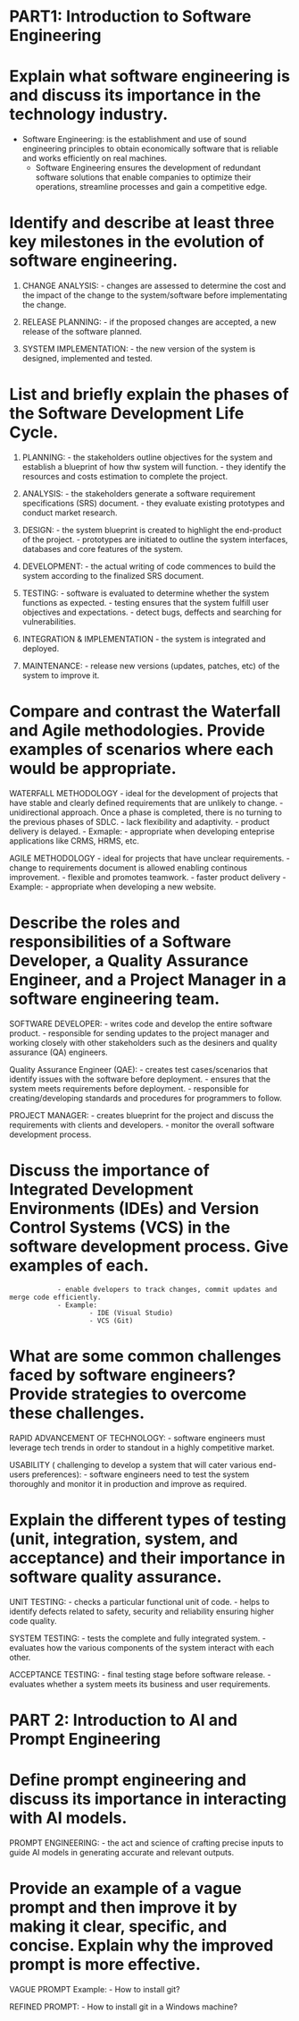 # PART1: Introduction to Software Engineering

# Explain what software engineering is and discuss its importance in the technology industry.
- Software Engineering: is the establishment and use of sound engineering principles to obtain economically software that is reliable and works efficiently on real machines.
    - Software Engineering ensures the development of redundant software solutions that enable companies to optimize their operations, streamline processes and gain a competitive edge.


# Identify and describe at least three key milestones in the evolution of software engineering.
1. CHANGE ANALYSIS:
                - changes are assessed to determine the cost and the impact of the change to the system/software before implementating the change.

2. RELEASE PLANNING:
                - if the proposed changes are accepted, a new release of the software planned.

3. SYSTEM IMPLEMENTATION:
                - the new version of the system is designed, implemented and tested.


# List and briefly explain the phases of the Software Development Life Cycle.
1. PLANNING:
        - the stakeholders outline objectives for the system and establish a blueprint of how thw system will function. 
        - they identify the resources and costs estimation to complete the project.

2. ANALYSIS:
        - the stakeholders generate a software requirement specifications (SRS) document. 
        - they evaluate existing prototypes and conduct market research.

3. DESIGN:
        - the system blueprint is created to highlight the end-product of the project.
        - prototypes are initiated to outline the system interfaces, databases and core features of the system.

4. DEVELOPMENT:
        -  the actual writing of code commences to build the system according to the finalized SRS document.

5. TESTING:
        - software is evaluated to determine whether the system functions as expected. 
        - testing ensures that the system fulfill user objectives and expectations. 
                - detect bugs, deffects and searching for vulnerabilities.

6. INTEGRATION & IMPLEMENTATION
        - the system is integrated and deployed.

7. MAINTENANCE:
        - release new versions (updates, patches, etc) of the system to improve it.


# Compare and contrast the Waterfall and Agile methodologies. Provide examples of scenarios where each would be appropriate.
WATERFALL METHODOLOGY
                - ideal for the development of projects that have stable and clearly defined requirements that are unlikely to change.
                - unidirectional approach. Once a phase is completed, there is no turning to the previous phases of SDLC.
                - lack flexibility and adaptivity.
                - product delivery is delayed.
                - Exmaple:
                        - appropriate when developing enteprise applications like CRMS, HRMS, etc.

AGILE METHODOLOGY
                - ideal for projects that have unclear requirements.
                - change to requirements document is allowed enabling continous improvement.
                - flexible and promotes teamwork.
                - faster product delivery
                - Example:
                        - appropriate when developing a new website.


# Describe the roles and responsibilities of a Software Developer, a Quality Assurance Engineer, and a Project Manager in a software engineering team.
SOFTWARE DEVELOPER:
                - writes code and develop the entire software product. 
                - responsible for sending updates to the project manager and working closely with other stakeholders such as the desiners and quality assurance (QA) engineers.

Quality Assurance Engineer (QAE):
                - creates test cases/scenarios that identify issues with the software before deployment.
                - ensures that the system meets requirements before deployment.
                - responsible for creating/developing standards and procedures for programmers to follow.

PROJECT MANAGER:
                - creates blueprint for the project and discuss the requirements with clients and developers.
                - monitor the overall software development process.


# Discuss the importance of Integrated Development Environments (IDEs) and Version Control Systems (VCS) in the software development process. Give examples of each.
                - enable dvelopers to track changes, commit updates and merge code efficiently.
                - Example:
                        - IDE (Visual Studio)
                        - VCS (Git)


# What are some common challenges faced by software engineers? Provide strategies to overcome these challenges.
RAPID ADVANCEMENT OF TECHNOLOGY:
                - software engineers must leverage tech trends in order to standout in a highly competitive market.

USABILITY ( challenging to develop a system that will cater various end-users preferences):
                - software engineers need to test the system thoroughly and monitor it in production and improve as required. 


# Explain the different types of testing (unit, integration, system, and acceptance) and their importance in software quality assurance.
UNIT TESTING:
        - checks a particular functional unit of code.
        - helps to identify defects related to safety, security and reliability ensuring higher code quality.

SYSTEM TESTING:
        - tests the complete and fully integrated system.
        - evaluates how the various components of the system interact with each other.

ACCEPTANCE TESTING:
        - final testing stage before software release.
        - evaluates whether a system meets its business and user requirements. 




# PART 2: Introduction to AI and Prompt Engineering

# Define prompt engineering and discuss its importance in interacting with AI models.
PROMPT ENGINEERING:
        -  the act and science of crafting precise inputs to guide AI models in generating accurate and relevant outputs.


# Provide an example of a vague prompt and then improve it by making it clear, specific, and concise. Explain why the improved prompt is more effective. 
VAGUE PROMPT Example:
                - How to install git?

REFINED PROMPT:
                - How to install git in a Windows machine? 
